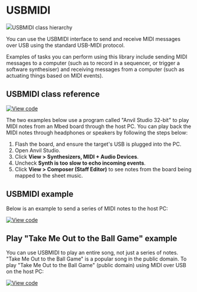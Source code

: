 # USBMIDI

<span class="images">![](https://os.mbed.com/docs/mbed-os/v6.2/mbed-os-api-doxy/class_u_s_b_m_i_d_i.png)<span>USBMIDI class hierarchy</span></span>

You can use the USBMIDI interface to send and receive MIDI messages over USB using the standard USB-MIDI protocol.

Examples of tasks you can perform using this library include sending MIDI messages to a computer (such as to record in a sequencer, or trigger a software synthesiser) and receiving messages from a computer (such as actuating things based on MIDI events).

## USBMIDI class reference

[![View code](https://www.mbed.com/embed/?type=library)](https://os.mbed.com/docs/mbed-os/v6.2/mbed-os-api-doxy/class_u_s_b_m_i_d_i.html)

The two examples below use a program called "Anvil Studio 32-bit" to play MIDI notes from an Mbed board through the host PC. You can play back the MIDI notes through headphones or speakers by following the steps below:

1. Flash the board, and ensure the target's USB is plugged into the PC.
2. Open Anvil Studio.
3. Click **View > Synthesizers, MIDI + Audio Devices**.
4. Uncheck **Synth is too slow to echo incoming events**.
5. Click **View > Composer (Staff Editor)** to see notes from the board being mapped to the sheet music.

## USBMIDI example  

Below is an example to send a series of MIDI notes to the host PC:    

[![View code](https://www.mbed.com/embed/?url=https://github.com/ARMmbed/mbed-os-snippet-USBMIDI/tree/v6.2)](https://github.com/ARMmbed/mbed-os-snippet-USBMIDI/blob/v6.2/main.cpp)

## Play "Take Me Out to the Ball Game" example

You can use USBMIDI to play an entire song, not just a series of notes. "Take Me Out to the Ball Game" is a popular song in the public domain. To play "Take Me Out to the Ball Game" (public domain) using MIDI over USB on the host PC:

[![View code](https://www.mbed.com/embed/?url=https://github.com/ARMmbed/mbed-os-snippet-USBMIDI_Take_Me_Out/tree/v6.2)](https://github.com/ARMmbed/mbed-os-snippet-USBMIDI_Take_Me_Out/blob/v6.2/main.cpp)
